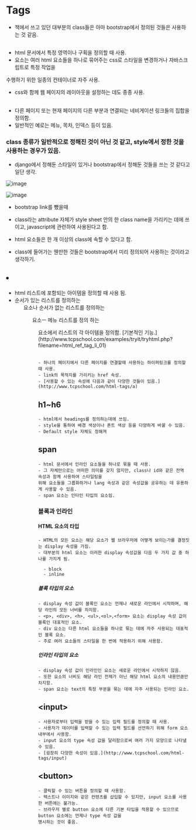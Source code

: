 # Tags

- 책에서 쓰고 있던 대부분의 class들은 아마 bootstrap에서 정의된 것들은 사용하는 것 같음.



## <div>
  - html 문서에서 특정 영역이나 구획을 정의할 때 사용.
  - <div> 요소는 여러 html 요소들을 하나로 묶어주는 css로 스타일을 변경하거나 자바스크립트로 특정 작업을 
  수행하기 위한 일종의 컨테이너로 자주 사용.
  - css와 함께 웹 페이지의 레이아웃을 설정하는 데도 종종 사용.


## <nav>

  - 다른 페이지 또는 현재 페이지의 다른 부분과 연결되는 네비게이션 링크들의 집합을 정의함.
  - 일반적인 예로는 메뉴, 목차, 인덱스 등이 있음.
  
  
### class 종류가 일반적으로 정해진 것이 아닌 것 같고, style에서 정한 것을 사용하는 경우가 있음.
  - django에서 정해둔 스타일이 있거나 bootstrap에서 정해둔 것들을 쓰는 것 같다고 일단 생각.
  
  
  ![image](https://user-images.githubusercontent.com/49121293/161465627-11569b82-aceb-490b-99a3-cc04e84e6397.png)

  ![image](https://user-images.githubusercontent.com/49121293/161465687-85a6656e-876d-47d8-935e-fd54ae9cd7f0.png)

  
  - bootstrap link를 뺐을때

  - class라는 attribute 자체가 style sheet 안의 한 class name을 가리키는 데에 쓰이고, javascript에 관련하여
  사용된다고 함.
  - html 요소들은 한 개 이상의 class에 속할 수 있다고 함.
  - class에 들어가는 웬만한 것들은 bootstrap에서 미리 정의되어 사용하는 것이라고 생각하기.

## <li>
  - html 리스트에 포함되는 아이템을 정의할 때 사용 됨.
  - 순서가 있는 리스트를 정의하는 <ol>요소나 순서가 없는 리스트를 정의하는 <ul>요소ㅡ 메뉴 리스트를 정의 하는
  <menu>요소에서 리스트의 각 아이템을 정의함.
    [기본적인 기능.](http://www.tcpschool.com/examples/tryit/tryhtml.php?filename=html_ref_tag_li_01)
    
 ## <a>
    - 하나의 페이지에서 다른 페이지를 연결할때 사용하는 하이퍼링크를 정의할 때 사용.
    - link의 목적지를 가리키는 href 속성.
    - [사용할 수 있는 속성에 다음과 같이 다양한 것들이 있음.](http://www.tcpschool.com/html-tags/a)

## h1~h6
    - html에서 headings를 정의하는데에 쓰임.
    - style을 통하여 배경 색상이나 폰트 색상 등을 다양하게 바꿀 수 있음.
    - Default style 자체도 정해져 

    
## span
    - html 문서에서 인라인 요소들을 하나로 묶을 때 사용.
    - 그 자체만으로는 어떠한 의미를 갖지 않지만, class나 id와 같은 전역 속성과 함께 사용하여 스타일링을
    위해 요소들을 그룹화하거나 lang 속성과 같은 속성값을 공유하는 데 유용하게 사용할 수 있음.
    - span 요소는 인타인 타입의 요소임.
    
### 블록과 인라인
   
#### HTML 요소의 타입
    - HTML의 모든 요소는 해당 요소가 웹 브라우저에 어떻게 보이는가를 결정짓는 display 속성을 가짐.
    - 대부분의 html 요소는 이러한 display 속성값을 다음 두 가지 값 중 하나를 가지게 됨.
    
      - block
      - inline

##### 블록 타입의 요소
    - display 속성 값이 블록인 요소는 언제나 새로운 라인에서 시작하며, 해당 라인의 모든 너비를 차지함.
    - <p>, <div>, <h>, <ul>,<ol>,<form> 요소는 display 속성 값이 블록인 대표적인 요소.
    - div 요소는 다른 html 요소들을 하나로 묶는 데에 자주 사용되는 대표적인 블록 요소.
    - 주로 여러 요소들의 스타일을 한 번에 적용하기 위해 사용함.

##### 인라인 타입의 요소
    - display 속성 값이 인라인인 요소는 새로운 라인에서 시작하지 않음.
    - 또한 요소의 너비도 해당 라인 전체가 아닌 해당 html 요소의 내용만큼만 차지함.
    - span 요소는 text의 특정 부분을 묶는 데에 자주 사용되는 인라인 요소.
    
## \<input\>
    - 사용자로부터 입력을 받을 수 있는 입력 필드를 정의할 때 사용.
    - 사용자가 데이터를 입력할 수 있는 입력 필드를 선언하기 위해 form 요소 내부에서 사용함.
    - input 요소의 type 속성 값을 달리함으로써 여러 가지 모양으로 나타낼 수 있음.
    - [굉장히 다양한 속성이 있음.](http://www.tcpschool.com/html-tags/input)
    
## \<button\>
    - 클릭할 수 있는 버튼을 정의할 때 사용함.
    - 텍스트나 이미지와 같은 컨텐츠를 삽입할 수 있지만, input 요소를 사용한 버튼에는 불가능.
    - 브라우저 별로 button 요소에 다른 기본 타입을 적용할 수 있으므로 button 요소에는 언제나 type 속성 값을
    명시하는 것이 좋음.
